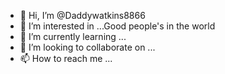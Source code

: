 - 👋 Hi, I’m @Daddywatkins8866
- 👀 I’m interested in ...Good people's in the world 
- 🌱 I’m currently learning ...
- 💞️ I’m looking to collaborate on ...
- 📫 How to reach me ...

<!---
Daddywatkins8866/Daddywatkins8866 is a ✨ special ✨ repository because its `README.md` (this file) appears on your GitHub profile.
You can click the Preview link to take a look at your changes.
--->
